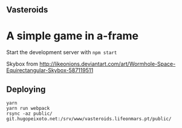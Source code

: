 ## Vasteroids
# A simple game in a-frame

Start the development server with `npm start`

Skybox from http://likeonions.deviantart.com/art/Wormhole-Space-Equirectangular-Skybox-587119511

## Deploying

```
yarn
yarn run webpack
rsync -az public/ git.hugopeixoto.net:/srv/www/vasteroids.lifeonmars.pt/public/
```
